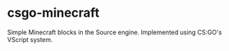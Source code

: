 # csgo-minecraft
Simple Minecraft blocks in the Source engine. Implemented using CS:GO's VScript system.
